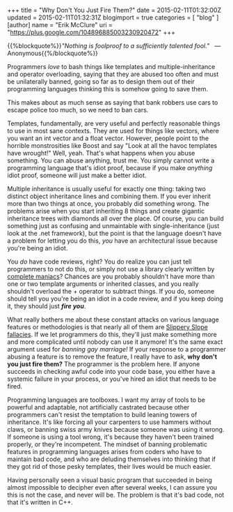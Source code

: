 +++
title = "Why Don't You Just Fire Them?"
date = 2015-02-11T01:32:00Z
updated = 2015-02-11T01:32:31Z
blogimport = true 
categories = [ "blog" ]
[author]
	name = "Erik McClure"
	uri = "https://plus.google.com/104896885003230920472"
+++

{{%blockquote%}}*"Nothing is foolproof to a sufficiently talented fool."*
&nbsp; &mdash; Anonymous{{%/blockquote%}}

Programmers *love* to bash things like templates and multiple-inheritance and operator overloading, saying that they are abused too often and must be unilaterally banned, going so far as to design them out of their programming languages thinking this is somehow going to save them.

This makes about as much sense as saying that bank robbers use cars to escape police too much, so we need to ban cars.

Templates, fundamentally, are very useful and perfectly reasonable things to use in most sane contexts. They are used for things like vectors, where you want an int vector and a float vector. However, people point to the horrible monstrosities like Boost and say "Look at all the havoc templates have wrought!" Well, yeah. That's what happens when you abuse something. You can abuse anything, trust me. You simply cannot write a programming language that's idiot proof, because if you make *anything* idiot proof, someone will just make a better idiot.

Multiple inheritance is usually useful for exactly one thing: taking two distinct object inheritance lines and combining them. If you ever inherit more than two things at once, you probably did something wrong. The problems arise when you start inheriting 8 things and create gigantic inheritance trees with diamonds all over the place. Of course, you can build something just as confusing and unmaintable with single-inheritance (just look at the .net framework), but the point is that the language doesn't have a problem for letting you do this, *you* have an architectural issue because you're being an idiot.

You *do* have code reviews, right? You do realize you can just tell programmers to not do this, or simply not use a library clearly written by [complete maniacs](http://www.boost.org/)? Chances are you probably shouldn't have more than one or two template arguments or inherited classes, and you really shouldn't overload the + operator to subtract things. If you do, someone should tell you you're being an idiot in a code review, and if you keep doing it, they should just ***fire you***.

What really bothers me about these constant attacks on various language features or methodologies is that nearly all of them are [Slippery Slope fallacies](http://en.wikipedia.org/wiki/Slippery_slope). If we let programmers do this, they'll just make something more and more complicated until nobody can use it anymore! It's the same exact argument used for *banning gay marriage!* If your response to a programmer abusing a feature is to remove the feature, I really have to ask, **why don't you just fire them?** The programmer is the problem here. If anyone succeeds in checking awful code into your code base, you either have a systemic failure in your process, or you've hired an idiot that needs to be fired.

Programming languages are toolboxes. I want my array of tools to be powerful and adaptable, not artificially castrated because other programmers can't resist the temptation to build leaning towers of inheritance. It's like forcing all your carpenters to use hammers without claws, or banning swiss army knives because someone was using it wrong. If someone is using a tool wrong, it's because they haven't been trained properly, or they're incompetent. The mindset of banning problematic features in programming languages arises from coders who have to maintain bad code, and who are deluding themselves into thinking that if they got rid of those pesky templates, their lives would be much easier.

Having personally seen a visual basic program that succeeded in being almost impossible to decipher even after several weeks, I can assure you this is not the case, and never will be. The problem is that it's bad code, not that it's written in C++.

